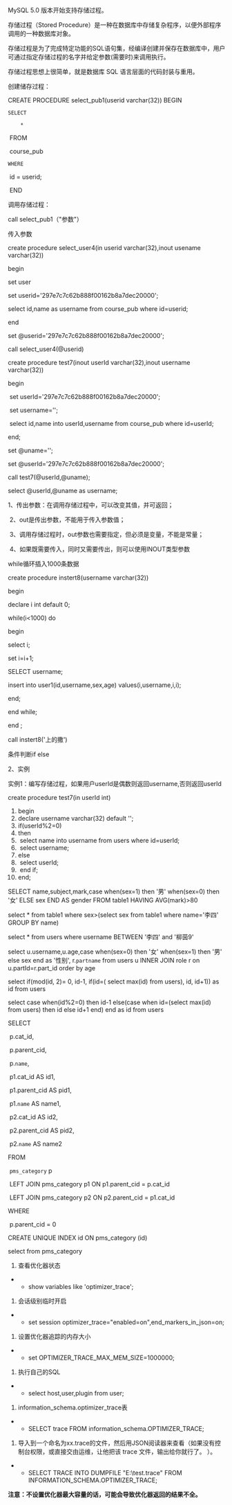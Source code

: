 MySQL 5.0 版本开始支持存储过程。

存储过程（Stored Procedure）是一种在数据库中存储复杂程序，以便外部程序调用的一种数据库对象。

存储过程是为了完成特定功能的SQL语句集，经编译创建并保存在数据库中，用户可通过指定存储过程的名字并给定参数(需要时)来调用执行。

存储过程思想上很简单，就是数据库 SQL 语言层面的代码封装与重用。

创建储存过程：

 CREATE PROCEDURE select_pub1(userid varchar(32)) BEGIN

 	SELECT

 		* 

​	FROM

​		course_pub 

 	WHERE

​		id = userid;

 

​          END

调用存储过程：

call select_pub1（"参数"）

传入参数

create procedure select_user4(in userid varchar(32),inout usename varchar(32))

begin 

set user

set userid='297e7c7c62b888f00162b8a7dec20000';

select id,name as  username from course_pub where  id=userid;

end

set @userid='297e7c7c62b888f00162b8a7dec20000';

call select_user4(@userid)

create procedure test7(inout userId varchar(32),inout username varchar(32))

begin

​    set userId='297e7c7c62b888f00162b8a7dec20000';

​    set username='';

​    select id,name into userId,username from course_pub where id=userId;

end;

set @uname='';

set @userId='297e7c7c62b888f00162b8a7dec20000';

call test7(@userId,@uname);

select @userId,@uname as username;

 1、传出参数：在调用存储过程中，可以改变其值，并可返回；

​     2、out是传出参数，不能用于传入参数值；

​     3、调用存储过程时，out参数也需要指定，但必须是变量，不能是常量；

​     4、如果既需要传入，同时又需要传出，则可以使用INOUT类型参数

while循环插入1000条数据   

create procedure instert8(username varchar(32))

begin

declare i int default 0;

while(i<1000) do 

begin 

select i;

set i=i+1;

SELECT username;

insert into user1(id,username,sex,age) values(i,username,i,i);

end;

end while;

end ;

call instert8('上的撒')

条件判断if else

 2、实例

  实例1：编写存储过程，如果用户userId是偶数则返回username,否则返回userId

create procedure test7(in userId int)

1. begin
2.   declare username varchar(32) default '';
3.   if(userId%2=0)
4.   then 
5. ​    select name into username from users where id=userId;
6. ​    select username;
7.   else
8. ​    select userId;
9. ​    end if;
10. end;

SELECT name,subject,mark,case when(sex=1) then '男' when(sex=0) then '女' ELSE sex END AS gender  FROM table1  HAVING AVG(mark)>80

select * from table1  where sex>(select sex from table1 where name='李四' GROUP BY name)

select * from users where username  BETWEEN  '李四' and  '柳茵9'

select u.username,u.age,case when(sex=0) then '女' when(sex=1) then '男' else sex end as '性别', r.`partname`  from users u INNER JOIN role r  on u.partId=r.part_id  order by age 

select if(mod(id, 2)= 0, id-1, if(id=( select max(id) from users), id, id+1)) as id from users 

select case when(id%2=0)  then id-1 else(case when id=(select max(id) from users) then id else id+1 end) end as id from users

SELECT

​	p.cat_id,

​	p.parent_cid,

​	p.`name`,

​	p1.cat_id AS id1,

​	p1.parent_cid AS pid1,

​	p1.`name` AS name1,

​	p2.cat_id AS id2,

​	p2.parent_cid AS pid2,

​	p2.`name` AS name2 

FROM

​	`pms_category` p

​	LEFT JOIN pms_category p1 ON p1.parent_cid = p.cat_id

​	LEFT JOIN pms_category p2 ON p2.parent_cid = p1.cat_id 

WHERE

​	p.parent_cid = 0

CREATE UNIQUE INDEX id ON pms_category (id)

select      from pms_category  

1. 查看优化器状态

- - show variables like 'optimizer_trace';

1. 会话级别临时开启

- - set session optimizer_trace="enabled=on",end_markers_in_json=on;

1. 设置优化器追踪的内存大小

- - set OPTIMIZER_TRACE_MAX_MEM_SIZE=1000000;

1. 执行自己的SQL

- - select host,user,plugin from user;

1. information_schema.optimizer_trace表

- - SELECT trace FROM information_schema.OPTIMIZER_TRACE;

1. 导入到一个命名为xx.trace的文件，然后用JSON阅读器来查看（如果没有控制台权限，或直接交由运维，让他把该 trace 文件，输出给你就行了。 ）。

- - SELECT TRACE INTO DUMPFILE "E:\\test.trace" FROM INFORMATION_SCHEMA.OPTIMIZER_TRACE;

**注意：不设置优化器最大容量的话，可能会导致优化器返回的结果不全。**